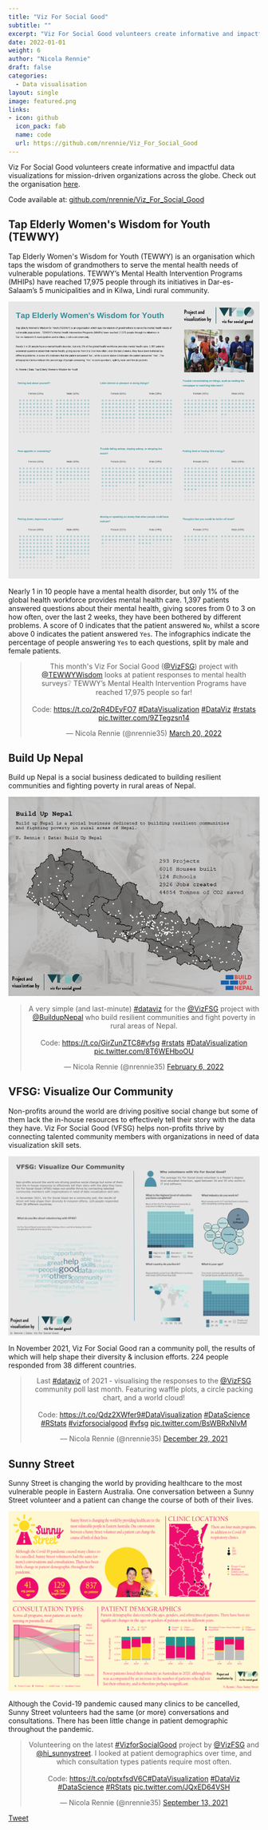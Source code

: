 ```yaml
---
title: "Viz For Social Good"
subtitle: ""
excerpt: "Viz For Social Good volunteers create informative and impactful data visualizations for mission-driven organizations across the globe."
date: 2022-01-01
weight: 6
author: "Nicola Rennie"
draft: false
categories:
  - Data visualisation
layout: single
image: featured.png
links:
- icon: github
  icon_pack: fab
  name: code
  url: https://github.com/nrennie/Viz_For_Social_Good
---
```



Viz For Social Good volunteers create informative and impactful data visualizations for mission-driven organizations across the globe. Check out the organisation [here](https://www.vizforsocialgood.com/). 

Code available at: [github.com/nrennie/Viz_For_Social_Good](https://github.com/nrennie/Viz_For_Social_Good)

## Tap Elderly Women's Wisdom for Youth (TEWWY)

Tap Elderly Women's Wisdom for Youth (TEWWY) is an organisation which taps the wisdom of grandmothers to serve the mental health needs of vulnerable populations. TEWWY’s Mental Health Intervention Programs (MHIPs) have reached 17,975 people through its initiatives in Dar-es-Salaam’s 5 municipalities and in Kilwa, Lindi rural community. 

![](featured.png) 

Nearly 1 in 10 people have a mental health disorder, but only 1% of the global health workforce provides mental health care. 1,397 patients answered questions about their mental health, giving scores from 0 to 3 on how often, over the last 2 weeks, they have been bothered by different problems. A score of 0 indicates that the patient answered `No`, whilst a score above 0 indicates the patient answered `Yes`. The infographics indicate the percentage of people answering `Yes` to each questions, split by male and female patients.

<blockquote class="twitter-tweet" align="center"><p lang="en" dir="ltr">This month&#39;s Viz For Social Good (<a href="https://twitter.com/VizFSG?ref_src=twsrc%5Etfw">@VizFSG</a>) project with <a href="https://twitter.com/TEWWYWisdom?ref_src=twsrc%5Etfw">@TEWWYWisdom</a> looks at patient responses to mental health surveys❔ TEWWY’s Mental Health Intervention Programs have reached 17,975 people so far!<br><br>Code: <a href="https://t.co/2pR4DEyFO7">https://t.co/2pR4DEyFO7</a> <a href="https://twitter.com/hashtag/DataVisualization?src=hash&amp;ref_src=twsrc%5Etfw">#DataVisualization</a> <a href="https://twitter.com/hashtag/DataViz?src=hash&amp;ref_src=twsrc%5Etfw">#DataViz</a> <a href="https://twitter.com/hashtag/rstats?src=hash&amp;ref_src=twsrc%5Etfw">#rstats</a> <a href="https://t.co/9ZTegzsn14">pic.twitter.com/9ZTegzsn14</a></p>&mdash; Nicola Rennie (@nrennie35) <a href="https://twitter.com/nrennie35/status/1505526066575777792?ref_src=twsrc%5Etfw">March 20, 2022</a></blockquote> <script async src="https://platform.twitter.com/widgets.js" charset="utf-8"></script>

## Build Up Nepal

Build up Nepal is a social business dedicated to building resilient communities and fighting poverty in rural areas of Nepal.

![](Build_Up_Nepal.jpeg) 

<blockquote class="twitter-tweet" align="center"><p lang="en" dir="ltr">A very simple (and last-minute) <a href="https://twitter.com/hashtag/dataviz?src=hash&amp;ref_src=twsrc%5Etfw">#dataviz</a> for the <a href="https://twitter.com/VizFSG?ref_src=twsrc%5Etfw">@VizFSG</a> project with <a href="https://twitter.com/BuildupNepal?ref_src=twsrc%5Etfw">@BuildupNepal</a> who build resilient communities and fight poverty in rural areas of Nepal. <br><br>Code: <a href="https://t.co/GirZunZTC8">https://t.co/GirZunZTC8</a><a href="https://twitter.com/hashtag/vfsg?src=hash&amp;ref_src=twsrc%5Etfw">#vfsg</a> <a href="https://twitter.com/hashtag/rstats?src=hash&amp;ref_src=twsrc%5Etfw">#rstats</a> <a href="https://twitter.com/hashtag/DataVisualization?src=hash&amp;ref_src=twsrc%5Etfw">#DataVisualization</a> <a href="https://t.co/8T6WEHboOU">pic.twitter.com/8T6WEHboOU</a></p>&mdash; Nicola Rennie (@nrennie35) <a href="https://twitter.com/nrennie35/status/1490214675719540737?ref_src=twsrc%5Etfw">February 6, 2022</a></blockquote> <script async src="https://platform.twitter.com/widgets.js" charset="utf-8"></script>

## VFSG: Visualize Our Community

Non-profits around the world are driving positive social change but some of them lack the in-house resources to effectively tell their story with the data they have.  Viz For Social Good (VFSG) helps non-profits thrive by connecting talented community members with organizations in need of data visualization skill sets. 

![](visualize_our_community.png) 

In November 2021, Viz For Social Good ran a community poll, the results of which will help shape their diversity & inclusion efforts. 224 people responded from 38 different countries. 

<blockquote class="twitter-tweet" align="center"><p lang="en" dir="ltr">Last <a href="https://twitter.com/hashtag/dataviz?src=hash&amp;ref_src=twsrc%5Etfw">#dataviz</a> of 2021 - visualising the responses to the <a href="https://twitter.com/VizFSG?ref_src=twsrc%5Etfw">@VizFSG</a> community poll last month. Featuring waffle plots, a circle packing chart, and a world cloud! <br><br>Code: <a href="https://t.co/Qdz2XWfer9">https://t.co/Qdz2XWfer9</a><a href="https://twitter.com/hashtag/DataVisualization?src=hash&amp;ref_src=twsrc%5Etfw">#DataVisualization</a> <a href="https://twitter.com/hashtag/DataScience?src=hash&amp;ref_src=twsrc%5Etfw">#DataScience</a> <a href="https://twitter.com/hashtag/RStats?src=hash&amp;ref_src=twsrc%5Etfw">#RStats</a> <a href="https://twitter.com/hashtag/vizforsocialgood?src=hash&amp;ref_src=twsrc%5Etfw">#vizforsocialgood</a> <a href="https://twitter.com/hashtag/vfsg?src=hash&amp;ref_src=twsrc%5Etfw">#vfsg</a> <a href="https://t.co/BsWBRxNIvM">pic.twitter.com/BsWBRxNIvM</a></p>&mdash; Nicola Rennie (@nrennie35) <a href="https://twitter.com/nrennie35/status/1476187748880900097?ref_src=twsrc%5Etfw">December 29, 2021</a></blockquote> <script async src="https://platform.twitter.com/widgets.js" charset="utf-8"></script>


## Sunny Street

Sunny Street is changing the world by providing healthcare to the most vulnerable people in Eastern Australia. One conversation between a Sunny Street volunteer and a patient can change the course of both of their lives.

![](Sunny_Street.png) 

Although the Covid-19 pandemic caused many clinics to be cancelled, Sunny Street volunteers had the same (or more) conversations and consultations. There has been little change in patient demographic throughout the pandemic.

<blockquote class="twitter-tweet" align="center"><p lang="en" dir="ltr">Volunteering on the latest <a href="https://twitter.com/hashtag/VizforSocialGood?src=hash&amp;ref_src=twsrc%5Etfw">#VizforSocialGood</a> project by <a href="https://twitter.com/VizFSG?ref_src=twsrc%5Etfw">@VizFSG</a> and <a href="https://twitter.com/hi_sunnystreet?ref_src=twsrc%5Etfw">@hi_sunnystreet</a>. I looked at patient demographics over time, and which consultation types patients require most often. <br><br>Code: <a href="https://t.co/pptxfsdV6C">https://t.co/pptxfsdV6C</a><a href="https://twitter.com/hashtag/DataVisualization?src=hash&amp;ref_src=twsrc%5Etfw">#DataVisualization</a> <a href="https://twitter.com/hashtag/DataViz?src=hash&amp;ref_src=twsrc%5Etfw">#DataViz</a> <a href="https://twitter.com/hashtag/DataScience?src=hash&amp;ref_src=twsrc%5Etfw">#DataScience</a> <a href="https://twitter.com/hashtag/RStats?src=hash&amp;ref_src=twsrc%5Etfw">#RStats</a> <a href="https://t.co/JQxED64VSH">pic.twitter.com/JQxED64VSH</a></p>&mdash; Nicola Rennie (@nrennie35) <a href="https://twitter.com/nrennie35/status/1437457607262867457?ref_src=twsrc%5Etfw">September 13, 2021</a></blockquote> <script async src="https://platform.twitter.com/widgets.js" charset="utf-8"></script>


<a class="twitter-share-button"
  href="https://twitter.com/intent/tweet"
  data-size="large">
Tweet</a>

